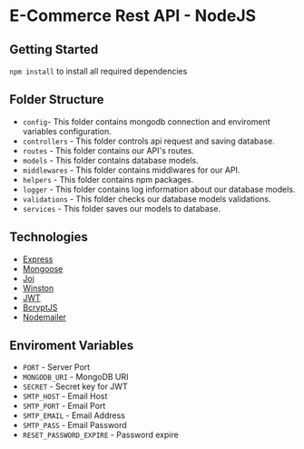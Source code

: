 # E-Commerce Rest API - NodeJS

## Getting Started

`npm install` to install all required dependencies


## Folder Structure

- `config`- This folder contains mongodb connection and enviroment variables configuration.
- `controllers` - This folder controls api request and saving database.
- `routes` - This folder contains our API's routes.
- `models` - This folder contains database models.
- `middlewares` - This folder contains middlwares for our API.
- `helpers` - This folder contains npm packages.
- `logger` - This folder contains log information about our database models.
- `validations` - This folder checks our database models validations.
- `services` - This folder saves our models to database.


## Technologies

- [Express](https://expressjs.com/)
- [Mongoose](https://mongoosejs.com/)
- [Joi](https://mongoosejs.com/)
- [Winston](https://github.com/winstonjs/winston)
- [JWT](https://jwt.io/)
- [BcryptJS](https://www.npmjs.com/package/bcryptjs)
- [Nodemailer](https://nodemailer.com/about/)

## Enviroment Variables

- `PORT` - Server Port
- `MONGODB_URI` - MongoDB URI
- `SECRET` - Secret key for JWT
- `SMTP_HOST` - Email Host
- `SMTP_PORT` - Email Port
- `SMTP_EMAIL` - Email Address
- `SMTP_PASS` - Email Password
- `RESET_PASSWORD_EXPIRE` - Password expire
